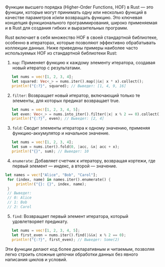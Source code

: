 Функции высшего порядка (Higher-Order Functions, HOF) в Rust — это функции, которые могут принимать одну или несколько функций в качестве параметров и/или возвращать функцию. Это ключевая концепция функционального программирования, широко применяемая и в Rust для создания гибких и выразительных программ.

Rust включает в себя множество HOF в своей стандартной библиотеке, особенно в итераторах, которые позволяют эффективно обрабатывать коллекции данных. Ниже приведены примеры наиболее часто используемых HOF из стандартной библиотеки Rust:

1. `map`: Применяет функцию к каждому элементу итератора, создавая новый итератор с результатами.
   
```rust
   let nums = vec![1, 2, 3, 4];
   let squared: Vec<_> = nums.iter().map(|&x| x * x).collect();
   println!("{:?}", squared); // Выведет: [1, 4, 9, 16]
```
   

2. `filter`: Возвращает новый итератор, включающий только те элементы, для которых предикат возвращает true.
   
```rust
   let nums = vec![1, 2, 3, 4, 5];
   let even: Vec<_> = nums.into_iter().filter(|x| x % 2 == 0).collect();
   println!("{:?}", even); // Выведет: [2, 4]
```
   

3. `fold`: Сводит элементы итератора к одному значению, применяя функцию-аккумулятор и начальное значение.
   
```rust
   let nums = vec![1, 2, 3, 4];
   let sum = nums.iter().fold(0, |acc, &x| acc + x);
   println!("{}", sum); // Выведет: 10
```
   

4. `enumerate`: Добавляет счетчик к итератору, возвращая кортежи, где первый элемент — индекс, а второй — значение.
   
  ```rust
 let names = vec!["Alice", "Bob", "Carol"];
   for (index, name) in names.iter().enumerate() {
       println!("{}: {}", index, name);
   }
   // Выведет:
   // 0: Alice
   // 1: Bob
   // 2: Carol
```
   

5. `find`: Возвращает первый элемент итератора, который удовлетворяет предикату.
   
```rust
   let nums = vec![1, 2, 3, 4, 5];
   let first_even = nums.iter().find(|&&x| x % 2 == 0);
   println!("{:?}", first_even); // Выведет: Some(2)
```
   

Эти функции делают код более декларативным и читаемым, позволяя легко строить сложные цепочки обработки данных без явного написания циклов и условий.
